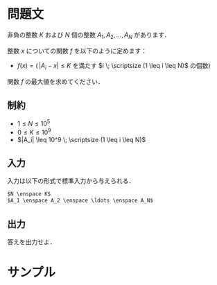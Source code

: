 問題文
=====
非負の整数 $K$ および $N$ 個の整数 $A_1, A_2, \ldots, A_N$ があります．  

整数 $x$ についての関数 $f$ を以下のように定めます：
- $f(x) = (\,|A_i - x| \leq K$ を満たす $i \; \scriptsize  (1 \leq i \leq N)$ の個数$)$

関数 $f$ の最大値を求めてください．  

制約
-----
- $1 \leq N \leq 10^5$  
- $0 \leq K \leq 10^9$
- $|A_i| \leq 10^9 \; \scriptsize (1 \leq i \leq N)$

入力
-----
入力は以下の形式で標準入力から与えられる．
```md
$N \enspace K$  
$A_1 \enspace A_2 \enspace \ldots \enspace A_N$
```

出力
-----
答えを出力せよ．  

サンプル
=====
```入力例1

```
```出力例1

```
